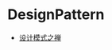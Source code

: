 # DesignPattern
* [设计模式之禅](https://github.com/zhich/DesignPattern/blob/master/DesignPatternOfZen/设计模式之禅.md)

